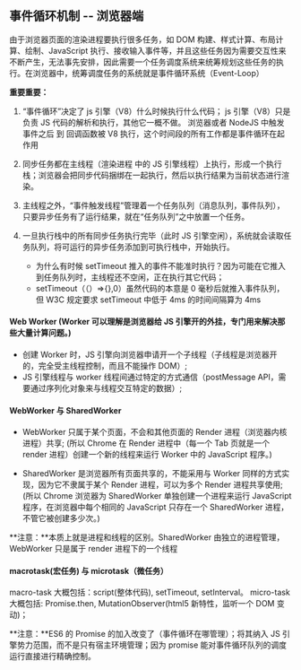 ## 事件循环机制 -- 浏览器端

由于浏览器页面的渲染进程要执行很多任务，如 DOM 构建、样式计算、布局计算、绘制、JavaScript 执行、接收输入事件等，并且这些任务因为需要交互性来不断产生，无法事先安排，因此需要一个任务调度系统来统筹规划这些任务的执行。在浏览器中，统筹调度任务的系统就是事件循环系统（Event-Loop）

**重要重要：**

1.  “事件循环”决定了 js 引擎（V8）什么时候执行什么代码；
    js 引擎（V8）只是负责 JS 代码的解析和执行，其他它一概不做。
    浏览器或者 NodeJS 中触发事件之后 到 回调函数被 V8 执行，这个时间段的所有工作都是事件循环在起作用

2.  同步任务都在主线程（渲染进程 中的 JS 引擎线程）上执行，形成一个执行栈；浏览器会把同步代码捆绑在一起执行，然后以执行结果为当前状态进行渲染。

3.  主线程之外，“事件触发线程”管理着一个任务队列（消息队列，事件队列），只要异步任务有了运行结果，就在“任务队列”之中放置一个任务。

4.  一旦执行栈中的所有同步任务执行完毕（此时 JS 引擎空闲），系统就会读取任务队列，将可运行的异步任务添加到可执行栈中，开始执行。
    - 为什么有时候 setTimeout 推入的事件不能准时执行？因为可能在它推入到任务队列时，主线程还不空闲，正在执行其它代码；
    - setTimeout（（）=>{},0）虽然代码的本意是 0 毫秒后就推入事件队列，但 W3C 规定要求 setTimeout 中低于 4ms 的时间间隔算为 4ms

#### Web Worker (Worker 可以理解是浏览器给 JS 引擎开的外挂，专门用来解决那些大量计算问题。)

- 创建 Worker 时，JS 引擎向浏览器申请开一个子线程（子线程是浏览器开的，完全受主线程控制，而且不能操作 DOM）;
- JS 引擎线程与 worker 线程间通过特定的方式通信（postMessage API，需要通过序列化对象来与线程交互特定的数据）;

#### WebWorker 与 SharedWorker

- WebWorker 只属于某个页面，不会和其他页面的 Render 进程（浏览器内核进程）共享;
  (所以 Chrome 在 Render 进程中（每一个 Tab 页就是一个 render 进程）创建一个新的线程来运行 Worker 中的 JavaScript 程序。)

- SharedWorker 是浏览器所有页面共享的，不能采用与 Worker 同样的方式实现，因为它不隶属于某个 Render 进程，可以为多个 Render 进程共享使用;
  (所以 Chrome 浏览器为 SharedWorker 单独创建一个进程来运行 JavaScript 程序，在浏览器中每个相同的 JavaScript 只存在一个 SharedWorker 进程，不管它被创建多少次。)

**注意：**本质上就是进程和线程的区别。SharedWorker 由独立的进程管理，WebWorker 只是属于 render 进程下的一个线程

#### macrotask(宏任务) 与 microtask（微任务）

macro-task 大概包括：script(整体代码), setTimeout, setInterval。
micro-task 大概包括: Promise.then, MutationObserver(html5 新特性，监听一个 DOM 变动)；

**注意：**ES6 的 Promise 的加入改变了（事件循环在哪管理）；将其纳入 JS 引擎势力范围，而不是只有宿主环境管理；因为 promise 能对事件循环队列的调度运行直接进行精确控制。

